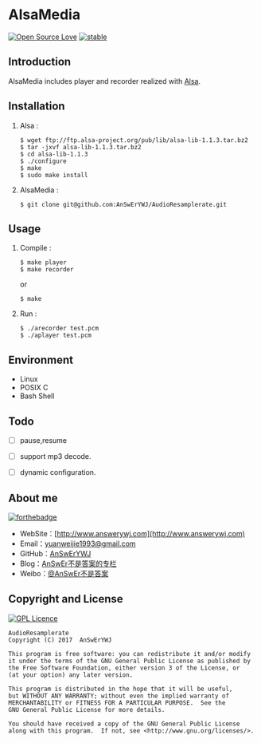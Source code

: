 # AlsaMedia 
[![Open Source Love](https://badges.frapsoft.com/os/v1/open-source.png?v=103)](https://github.com/ellerbrock/open-source-badge/)
[![stable](http://badges.github.io/stability-badges/dist/stable.svg)](http://github.com/badges/stability-badges)

## Introduction
AlsaMedia includes player and recorder  realized with [Alsa](http://www.alsa-project.org/main/index.php/Main_Page).

## Installation
1. Alsa :
	```
	$ wget ftp://ftp.alsa-project.org/pub/lib/alsa-lib-1.1.3.tar.bz2
	$ tar -jxvf alsa-lib-1.1.3.tar.bz2
	$ cd alsa-lib-1.1.3
	$ ./configure
	$ make
	$ sudo make install
	```
	
2. AlsaMedia :
	```
	$ git clone git@github.com:AnSwErYWJ/AudioResamplerate.git
	```

## Usage
1. Compile :
	```
	$ make player
	$ make recorder
	```
	or 
	```
	$ make
	```
	
2. Run :
	```
	$ ./arecorder test.pcm
	$ ./aplayer test.pcm
	```

## Environment
+ Linux
+ POSIX C
+ Bash Shell

## Todo
- [ ] pause,resume
- [ ] support mp3 decode.
- [ ] dynamic configuration.


## About me
[![forthebadge](http://forthebadge.com/images/badges/ages-20-30.svg)](http://forthebadge.com)
- WebSite：[http://www.answerywj.com](http://www.answerywj.com)
- Email：[yuanweijie1993@gmail.com](https://mail.google.com)
- GitHub：[AnSwErYWJ](https://github.com/AnSwErYWJ)
- Blog：[AnSwEr不是答案的专栏](http://blog.csdn.net/u011192270)
- Weibo：[@AnSwEr不是答案](http://weibo.com/1783591593)

## Copyright and License
[![GPL Licence](https://badges.frapsoft.com/os/gpl/gpl.svg?v=103)](https://opensource.org/licenses/GPL-3.0/)

    AudioResamplerate
    Copyright (C) 2017  AnSwErYWJ

    This program is free software: you can redistribute it and/or modify
    it under the terms of the GNU General Public License as published by
    the Free Software Foundation, either version 3 of the License, or
    (at your option) any later version.

    This program is distributed in the hope that it will be useful,
    but WITHOUT ANY WARRANTY; without even the implied warranty of
    MERCHANTABILITY or FITNESS FOR A PARTICULAR PURPOSE.  See the
    GNU General Public License for more details.

    You should have received a copy of the GNU General Public License
    along with this program.  If not, see <http://www.gnu.org/licenses/>.
